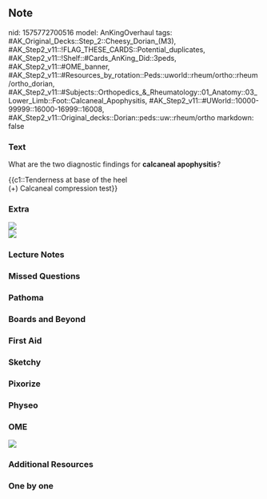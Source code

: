 ## Note
nid: 1575772700516
model: AnKingOverhaul
tags: #AK_Original_Decks::Step_2::Cheesy_Dorian_(M3), #AK_Step2_v11::!FLAG_THESE_CARDS::Potential_duplicates, #AK_Step2_v11::!Shelf::#Cards_AnKing_Did::3peds, #AK_Step2_v11::#OME_banner, #AK_Step2_v11::#Resources_by_rotation::Peds::uworld::rheum/ortho::rheum/ortho_dorian, #AK_Step2_v11::#Subjects::Orthopedics_&_Rheumatology::01_Anatomy::03_Lower_Limb::Foot::Calcaneal_Apophysitis, #AK_Step2_v11::#UWorld::10000-99999::16000-16999::16008, #AK_Step2_v11::Original_decks::Dorian::peds::uw::rheum/ortho
markdown: false

### Text
What are the two diagnostic findings for <b>calcaneal
apophysitis</b>?
<div>
  {{c1::Tenderness at base of the heel
  <div>
    (+) Calcaneal compression test}}
  </div>
</div>

### Extra
<div><img src=
"Screenshot%2012_7_2019%209_34_55%20PM.png"></div><img src=
"Screenshot%2012_7_2019%209_35_54%20PM.png">

### Lecture Notes


### Missed Questions


### Pathoma


### Boards and Beyond


### First Aid


### Sketchy


### Pixorize


### Physeo


### OME
<div class="ome-widget">
  <a href="https://onlinemeded.org?ref=anki"><img src=
  "_OME_AnkiFlashcards_General_3.png"></a>
</div>

### Additional Resources


### One by one

